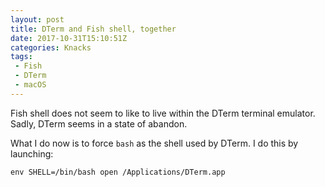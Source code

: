 ```yaml
---
layout: post
title: DTerm and Fish shell, together
date: 2017-10-31T15:10:51Z
categories: Knacks
tags:
 - Fish
 - DTerm
 - macOS
---
```


Fish shell does not seem to like to live within the DTerm terminal emulator. Sadly, DTerm seems in a state of abandon.

What I do now is to force `bash` as the shell used by DTerm. I do this by launching:

```fish
env SHELL=/bin/bash open /Applications/DTerm.app
```
